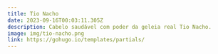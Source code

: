 ```yaml
---
title: Tio Nacho
date: 2023-09-16T00:03:11.305Z
description: Cabelo saudável com poder da geleia real Tio Nacho.
image: img/tio-nacho.png
link: https://gohugo.io/templates/partials/
---
```

